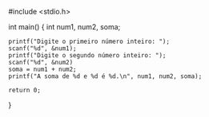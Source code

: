 #include <stdio.h>

int main() {
    int num1, num2, soma;
    
    printf("Digite o primeiro número inteiro: ");
    scanf("%d", &num1);
    printf("Digite o segundo número inteiro: ");
    scanf("%d", &num2)
    soma = num1 + num2;
    printf("A soma de %d e %d é %d.\n", num1, num2, soma);

    return 0;
}


